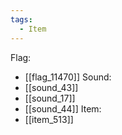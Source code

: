 ```yaml
---
tags:
  - Item
---
```

Flag:
- [[flag_11470]]
Sound:
- [[sound_43]]
- [[sound_17]]
- [[sound_44]]
Item:
- [[item_513]]
